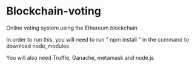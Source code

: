 # Blockchain-voting
Online voting system using the Ethereum blockchain

In order to run this, you will need to run " npm install " in the command to download node_modules

You will also need Truffle, Ganache, metamask and node.js


